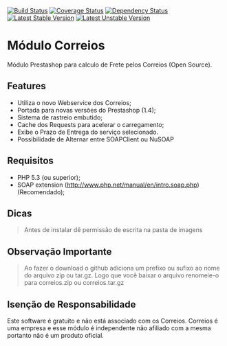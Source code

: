 [![Build Status](https://travis-ci.org/dlanileonardo/correios.png)](https://travis-ci.org/dlanileonardo/correios)
[![Coverage Status](https://coveralls.io/repos/dlanileonardo/correios/badge.png)](https://coveralls.io/r/dlanileonardo/correios)
[![Dependency Status](https://www.versioneye.com/user/projects/51d658e5586cef000200ddec/badge.png)](https://www.versioneye.com/user/projects/51d658e5586cef000200ddec)
[![Latest Stable Version](https://poser.pugx.org/dlanileonardo/correios/v/stable.png)](https://packagist.org/packages/dlanileonardo/correios)
[![Latest Unstable Version](https://poser.pugx.org/dlanileonardo/correios/v/unstable.png)](https://packagist.org/packages/dlanileonardo/correios)

Módulo Correios
===============

Módulo Prestashop para calculo de Frete pelos Correios (Open Source).

Features
--------

* Utiliza o novo Webservice dos Correios;
* Portada para novas versões do Prestashop (1.4);
* Sistema de rastreio embutido;
* Cache dos Requests para acelerar o carregamento;
* Exibe o Prazo de Entrega do serviço selecionado.
* Possibilidade de Alternar entre SOAPClient ou NuSOAP

Requisitos
----------

* PHP 5.3 (ou superior);
* SOAP extension (http://www.php.net/manual/en/intro.soap.php) (Recomendado);

Dicas
-----

> Antes de instalar dê permissão de escrita na pasta de imagens

Observação Importante
---------------------

> Ao fazer o download o github adiciona um prefixo ou sufixo ao nome do arquivo zip ou tar.gz.
> Logo que você baixar o arquivo renomeie-o para correios.zip ou correios.tar.gz

Isenção de Responsabilidade
---------------------------

Este software é gratuito e não está associado com os Correios. 
Correios é uma empresa e esse módulo é independente não afiliado com a mesma portanto não é 
um produto oficial.
